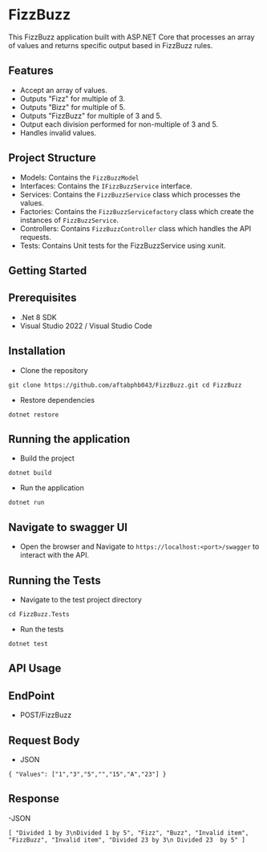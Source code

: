 # FizzBuzz

This FizzBuzz application built with ASP.NET Core that processes an array of values and returns specific output based in FizzBuzz rules.

## Features

- Accept an array of values.
- Outputs "Fizz" for multiple of 3.
- Outputs "Bizz" for multiple of 5.
- Outputs "FizzBuzz" for multiple of 3 and 5.
- Output each division performed for non-multiple of 3 and 5.
- Handles invalid values.

## Project Structure

- Models: Contains the `FizzBuzzModel`
- Interfaces: Contains the `IFizzBuzzService` interface.
- Services: Contains the `FizzBuzzService` class which processes the values.
- Factories: Contains the `FizzBuzzServicefactory` class which create the instances of `FizzBuzzService`.
- Controllers: Contains `FizzBuzzController` class which handles the API requests.
- Tests: Contains Unit tests for the FizzBuzzService using xunit.
  
## Getting Started

## Prerequisites

- .Net 8 SDK
- Visual Studio 2022 / Visual Studio Code

## Installation

- Clone the repository

`git clone https://github.com/aftabphb043/FizzBuzz.git
cd FizzBuzz`

- Restore dependencies

`dotnet restore`

## Running the application

- Build the project

`dotnet build`

- Run the application

`dotnet run`

## Navigate to swagger UI

- Open the browser and Navigate to `https://localhost:<port>/swagger` to interact with the API.
  
## Running the Tests

- Navigate to the test project directory

`cd FizzBuzz.Tests`

- Run the tests

`dotnet test`

## API Usage

## EndPoint

- POST/FizzBuzz

## Request Body

- JSON

`
{
    "Values": ["1","3","5","","15","A","23"]
}
`

## Response

-JSON

`
[
    "Divided 1 by 3\nDivided 1 by 5",
    "Fizz",
    "Buzz",
    "Invalid item",
    "FizzBuzz",
    "Invalid item",
    "Divided 23 by 3\n Divided 23  by 5"
]
`

